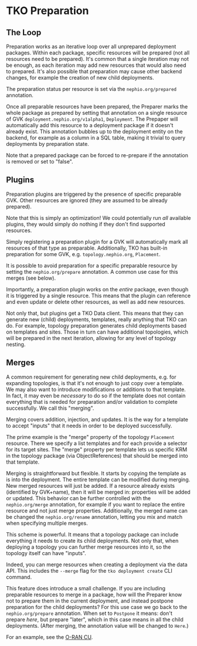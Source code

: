 TKO Preparation
===============

The Loop
--------

Preparation works as an iterative loop over all unprepared deployment packages.
Within each package, specific resources will be prepared (not all resources need to be
prepared). It's common that a single iteration may not be enough, as each iteration may
add new resources that would also need to prepared. It's also possible that preparation
may cause other backend changes, for example the creation of new child deployments.

The preparation status per resource is set via the `nephio.org/prepared` annotation.

Once all preparable resources have been prepared, the Preparer marks the whole package as
prepared by setting that annotation on a single resource of GVK
`deployment.nephio.org/v1alpha1`, `Deployment`. The Prepaper will automatically add
this resource to a deployment package if it doesn't already exist. This annotation
bubbles up to the deployment entity on the backend, for example as a column in a SQL
table, making it trivial to query deployments by preparation state.

Note that a prepared package can be forced to re-prepare if the annotation is removed
or set to "false".

Plugins
-------

Preparation plugins are triggered by the presence of specific preparable GVK. Other
resources are ignored (they are assumed to be already prepared).

Note that this is simply an optimization! We could potentially run *all* available
plugins, they would simply do nothing if they don't find supported resources.

Simply registering a preparation plugin for a GVK will automatically mark all resources
of that type as preparable. Additionally, TKO has built-in preparation for some GVK,
e.g. `topology.nephio.org`, `Placement`.

It is possible to avoid preparation for a specific preparable resource by setting
the `nephio.org/prepare` annotation. A common use case for this merges (see below).

Importantly, a preparation plugin works on the *entire* package, even though it is
triggered by a single resource. This means that the plugin can reference and even
update or delete other resources, as well as add new resources.

Not only that, but plugins get a TKO Data client. This means that they can generate
new (child) deployments, templates, really anything that TKO can do. For example,
topology preparation generates child deployments based on templates and sites. Those
in turn can have additional topologies, which will be prepared in the next iteration,
allowing for any level of topology nesting.

Merges
------

A common requirement for generating new child deployments, e.g. for expanding
topologies, is that it's not enough to just copy over a template. We may also want
to introduce modifications or additions to that template. In fact, it may even be
*necessary* to do so if the template does not contain everything that is needed for
preparation and/or validation to complete successfully. We call this "merging".

Merging covers addition, injection, and updates. It is the way for a template to
accept "inputs" that it needs in order to be deployed successfully.

The prime example is the "merge" property of the topology `Placement` resource.
There we specify a list templates and for each provide a selector for its target
sites. The "merge" property per template lets us specific KRM in the topology
package (via ObjectReferences) that should be merged into that template.

Merging is straightforward but flexible. It starts by copying the template as is
into the deployment. The entire template can be modified during merging. New merged
resources will just be added. If a resource already exists (identified by GVK+name),
then it will be merged in: properties will be added or updated. This behavior can be
further controlled with the `nephio.org/merge` annotation, for example if you want to
replace the entire resource and not just merge properties. Additionally, the merged
name can be changed the `nephio.org/rename` annotation, letting you mix and match when
specifying multiple merges.

This scheme is powerful. It means that a topology package can include everything it
needs to create its child deployments. Not only that, when deploying a topology you
can further merge resources into it, so the topology itself can have "inputs".

Indeed, you can merge resources when creating a deployment via the data API. This
includes the `--merge` flag for the `tko deployment create` CLI command.

This feature does introduce a small challenge. If you are including preparable
resources to merge in a package, how will the Preparer know not to prepare them
in the current deployment, and instead postpone preparation for the child
deployments? For this use case we go back to the `nephio.org/prepare` annotation.
When set to `Postpone` it means: don't prepare *here*, but prepare "later",
which in this case means in all the child deployments. (After merging, the
annotation value will be changed to `Here`.)

For an example, see the [O-RAN CU](examples/oran-cu/placement.yaml).
